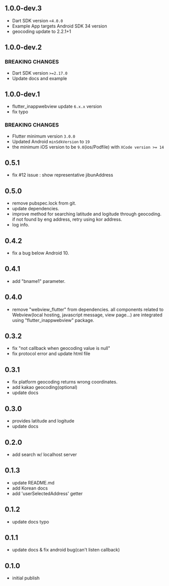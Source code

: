 ## 1.0.0-dev.3

- Dart SDK version `<4.0.0`
- Example App targets Android SDK 34 version
- geocoding update to 2.2.1+1

## 1.0.0-dev.2

### BREAKING CHANGES

- Dart SDK version `>=2.17.0`
- Update docs and example

## 1.0.0-dev.1

- flutter_inappwebview update `6.x.x` version
- fix typo

### BREAKING CHANGES

- Flutter minimum version `3.0.0`
- Updated Android `minSdkVersion` to `19`
- the minimum iOS version to be `9.0`(ios/Podfile) with `XCode version >= 14`

## 0.5.1

- fix #12 issue : show representative jibunAddress

## 0.5.0

- remove pubspec.lock from git.
- update dependencies.
- improve method for searching latitude and logitude through geocoding.
  if not found by eng address, retry using kor address.
- log info.

## 0.4.2

- fix a bug below Android 10.

## 0.4.1

- add "bname1" parameter.

## 0.4.0

- remove "webview_flutter" from dependencies.
  all components related to Webview(local hosting, javascript message, view page...) are integrated using "flutter_inappwebview" package.

## 0.3.2

- fix "not callback when geocoding value is null"
- fix protocol error and update html file

## 0.3.1

- fix platform geocoding returns wrong coordinates.
- add kakao geocoding(optional)
- update docs

## 0.3.0

- provides latitude and logitude
- update docs

## 0.2.0

- add search w/ localhost server

## 0.1.3

- update README.md
- add Korean docs
- add 'userSelectedAddress' getter

## 0.1.2

- update docs typo

## 0.1.1

- update docs & fix android bug(can't listen callback)

## 0.1.0

- initial publish
